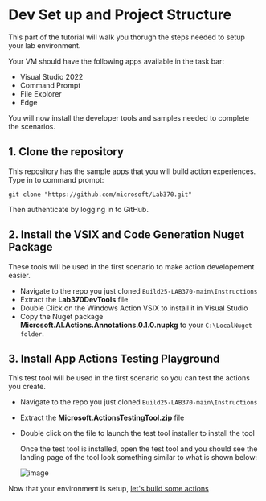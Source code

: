 # Dev Set up and Project Structure 
This part of the tutorial will walk you thorugh the steps needed to setup your lab environment. 

Your VM should have the following apps available in the task bar: 
- Visual Studio 2022
- Command Prompt
- File Explorer
- Edge

You will now install the developer tools and samples needed to complete the scenarios.  

## 1. Clone the repository
This repository has the sample apps that you will build action experiences. Type in to command prompt:

``` git clone "https://github.com/microsoft/Lab370.git" ```

Then authenticate by logging in to GitHub.

## 2. Install the VSIX and Code Generation Nuget Package
These tools will be used in the first scenario to make action developement easier. 

- Navigate to the repo you just cloned `Build25-LAB370-main\Instructions`
- Extract the **Lab370DevTools** file
- Double Click on the Windows Action VSIX to install it in Visual Studio
- Copy the Nuget package **Microsoft.AI.Actions.Annotations.0.1.0.nupkg** to your `C:\LocalNuget folder`.


## 3. Install App Actions Testing Playground 
This test tool will be used in the first scenario so you can test the actions you create.

- Navigate to the repo you just cloned `Build25-LAB370-main\Instructions`
- Extract the **Microsoft.ActionsTestingTool.zip** file
- Double click on the file to launch the test tool installer to install the tool

  Once the test tool is installed, open the test tool and you should see the landing page of the tool look something similar to what is shown below:
  
  ![image](https://github.com/user-attachments/assets/7d3b9636-7e9f-48db-83e3-a6c1561541e5)

  
 

Now that your environment is setup, [let's build some actions](./3-build-actions.md)
